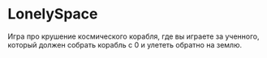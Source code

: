 # LonelySpace
Игра про крушение космического корабля, где вы играете за ученного, который должен собрать корабль с 0 и улететь обратно на землю.

